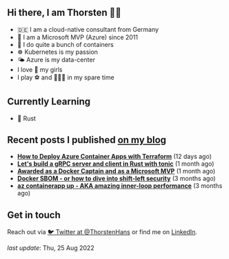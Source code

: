## Hi there, I am Thorsten 👋🏼

- 🇩🇪 I am a cloud-native consultant from Germany
- 🔷 I am a Microsoft MVP (Azure) since 2011
- 🐳 I do quite a bunch of containers
- ☸️ Kubernetes is my passion
- 🌤 Azure is my data-center
- I love 💞 my girls
- I play ⚽️ and 🏃🏻‍♂️ in my spare time

## Currently Learning

- 🦀 Rust

## Recent posts I published [on my blog](https://thorsten-hans.com)

- **[How to Deploy Azure Container Apps with Terraform](https://www.thorsten-hans.com/deploy-azure-container-apps-with-terraform/)** (12 days ago)
- **[Let's build a gRPC server and client in Rust with tonic](https://www.thorsten-hans.com/grpc-services-in-rust-with-tonic/)** (1 month ago)
- **[Awarded as a Docker Captain and as a Microsoft MVP](https://www.thorsten-hans.com/awarded-as-docker-captain-and-microsoft-mvp/)** (1 month ago)
- **[Docker SBOM - or how to dive into shift-left security](https://www.thorsten-hans.com/docker-sbom-dive-into-shift-left-security/)** (3 months ago)
- **[az containerapp up - AKA amazing inner-loop performance](https://www.thorsten-hans.com/az-containerapp-aka-amazing-loop-performance/)** (3 months ago)

## Get in touch

Reach out via [🐦 Twitter at @ThorstenHans](https://twitter.com/ThorstenHans) or find me on [LinkedIn](https://linkedin.com/in/ThorstenHans).

_last update_: Thu, 25 Aug 2022
